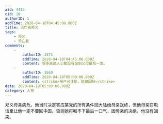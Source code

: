 ```yaml
---
aid: 4415
cid: 10
authorID: 1
addTime: 2020-04-18T04:45:00.000Z
title: 流亡者郑义
tags:
    - 郑义
    - 流亡者
comments:
    -
        authorID: 3571
        addTime: 2020-04-18T04:45:00.000Z
        content: 很多民运人士都没有见到父母最后一面。
    -
        authorID: 3660
        addTime: 2020-04-18T05:00:00.000Z
        content: <strike>用户已注销，隐藏回帖</strike>
date: 2020-04-18T05:00:00.000Z
category: 人物
---
```


郑义母亲病危，他当时决定答应某党的所有条件回大陆给母亲送终，但他母亲在电话里让他一定不要回中国，否则她将咽不下最后一口气，因母亲的决绝，他没有回来。
